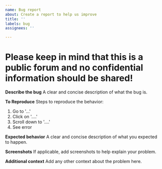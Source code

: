 ```yaml
---
name: Bug report
about: Create a report to help us improve
title: ''
labels: bug
assignees: ''

---
```


# Please keep in mind that this is a public forum and no confidential information should be shared!

**Describe the bug**
A clear and concise description of what the bug is.

**To Reproduce**
Steps to reproduce the behavior:
1. Go to '...'
2. Click on '....'
3. Scroll down to '....'
4. See error

**Expected behavior**
A clear and concise description of what you expected to happen.

**Screenshots**
If applicable, add screenshots to help explain your problem.

**Additional context**
Add any other context about the problem here.
